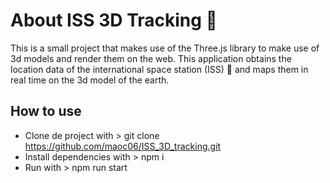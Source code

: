 # About ISS 3D Tracking :satellite:

This is a small project that makes use of the Three.js library to make use of 3d models and render them on the web. This application obtains the location data of the international space station (ISS) :rocket: and maps them in real time on the 3d model of the earth.

## How to use

- Clone de project with > git clone <https://github.com/maoc06/ISS_3D_tracking.git>
- Install dependencies with > npm i
- Run with > npm run start

